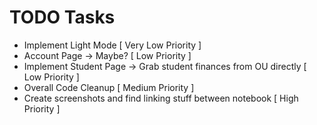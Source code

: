 # TODO Tasks

 - Implement Light Mode [ Very Low Priority ]
 - Account Page -> Maybe? [ Low Priority ]
 - Implement Student Page -> Grab student finances from OU directly [ Low Priority ]
 - Overall Code Cleanup [ Medium Priority ]
 - Create screenshots and find linking stuff between notebook [ High Priority ]
